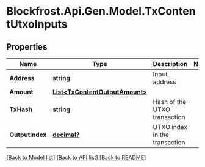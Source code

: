 # Blockfrost.Api.Gen.Model.TxContentUtxoInputs
## Properties

Name | Type | Description | Notes
------------ | ------------- | ------------- | -------------
**Address** | **string** | Input address | 
**Amount** | [**List&lt;TxContentOutputAmount&gt;**](TxContentOutputAmount.md) |  | 
**TxHash** | **string** | Hash of the UTXO transaction | 
**OutputIndex** | [**decimal?**](BigDecimal.md) | UTXO index in the transaction | 

[[Back to Model list]](../README.md#documentation-for-models) [[Back to API list]](../README.md#documentation-for-api-endpoints) [[Back to README]](../README.md)

